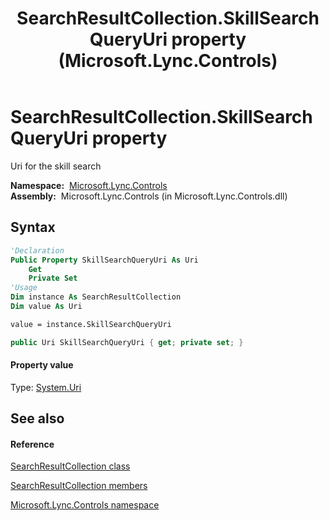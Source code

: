 ﻿---
title: SearchResultCollection.SkillSearchQueryUri property  (Microsoft.Lync.Controls)
TOCTitle: 'SkillSearchQueryUri property '
ms:assetid: P:Microsoft.Lync.Controls.SearchResultCollection.SkillSearchQueryUri_DI_3_UC_OCS14MrefLyncWPF
ms:mtpsurl: https://msdn.microsoft.com/en-us/library/microsoft.lync.controls.searchresultcollection.skillsearchqueryuri_di_3_uc_ocs14mreflyncwpf(v=office.15)
ms:contentKeyID: 48600965
ms.date: 07/28/2014
mtps_version: v=office.15
f1_keywords:
- Microsoft.Lync.Controls.SearchResultCollection.SkillSearchQueryUri
dev_langs:
- CSharp
- JScript
- VB
- other
---

# SearchResultCollection.SkillSearchQueryUri property

Uri for the skill search

**Namespace:**  [Microsoft.Lync.Controls](microsoft-lync-controls-namespace_1.md)  
**Assembly:**  Microsoft.Lync.Controls (in Microsoft.Lync.Controls.dll)

## Syntax

``` vb
'Declaration
Public Property SkillSearchQueryUri As Uri
    Get
    Private Set
'Usage
Dim instance As SearchResultCollection
Dim value As Uri

value = instance.SkillSearchQueryUri
```

``` csharp
public Uri SkillSearchQueryUri { get; private set; }
```

#### Property value

Type: [System.Uri](http://msdn2.microsoft.com/en-us/library/txt7706a)  

## See also

#### Reference

[SearchResultCollection class](searchresultcollection-class-microsoft-lync-controls_1.md)

[SearchResultCollection members](searchresultcollection-members-microsoft-lync-controls_1.md)

[Microsoft.Lync.Controls namespace](microsoft-lync-controls-namespace_1.md)

